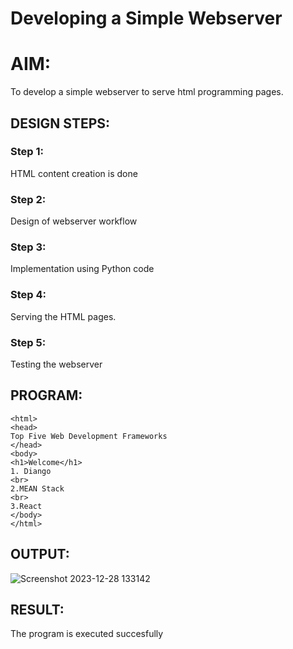 # Developing a Simple Webserver

# AIM:

To develop a simple webserver to serve html programming pages.

## DESIGN STEPS:

### Step 1:

HTML content creation is done

### Step 2:

Design of webserver workflow

### Step 3:

Implementation using Python code

### Step 4:

Serving the HTML pages.

### Step 5:

Testing the webserver

## PROGRAM:
```
<html>
<head>
Top Five Web Development Frameworks
</head>
<body>
<h1>Welcome</h1>
1. Diango
<br>
2.MEAN Stack
<br>
3.React
</body>
</html>
```
## OUTPUT:
![Screenshot 2023-12-28 133142](https://github.com/Bhuvana23013531/webserver/assets/147125678/80fe64d2-d7a0-4170-b52d-4daa0dc7653c)


## RESULT:
The program is executed succesfully
